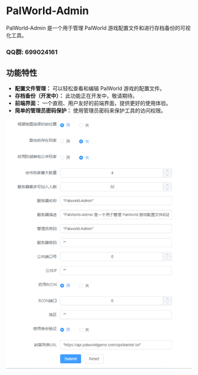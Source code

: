 # PalWorld-Admin

PalWorld-Admin 是一个用于管理 PalWorld 游戏配置文件和进行存档备份的可视化工具。

### QQ群: 699024161

## 功能特性

- **配置文件管理：** 可以轻松查看和编辑 PalWorld 游戏的配置文件。
- **存档备份（开发中）：** 此功能正在开发中，敬请期待。
- **前端界面：** 一个直观、用户友好的前端界面，提供更好的使用体验。
- **简单的管理员密码保护：** 使用管理员密码来保护工具的访问权限。

![界面图片](https://github.com/limitcool/palworld-admin/blob/main/images/screenshot.png?raw=true)

